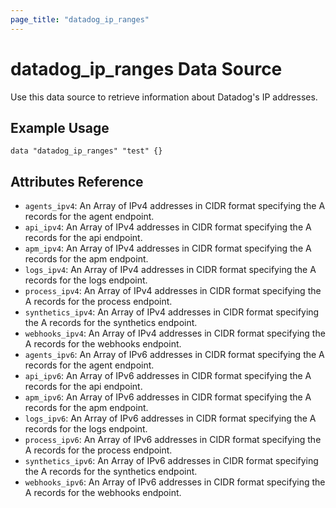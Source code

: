 ```yaml
---
page_title: "datadog_ip_ranges"
---
```


# datadog_ip_ranges Data Source

Use this data source to retrieve information about Datadog's IP addresses.

## Example Usage

```
data "datadog_ip_ranges" "test" {}
```

## Attributes Reference

- `agents_ipv4`: An Array of IPv4 addresses in CIDR format specifying the A records for the agent endpoint.
- `api_ipv4`: An Array of IPv4 addresses in CIDR format specifying the A records for the api endpoint.
- `apm_ipv4`: An Array of IPv4 addresses in CIDR format specifying the A records for the apm endpoint.
- `logs_ipv4`: An Array of IPv4 addresses in CIDR format specifying the A records for the logs endpoint.
- `process_ipv4`: An Array of IPv4 addresses in CIDR format specifying the A records for the process endpoint.
- `synthetics_ipv4`: An Array of IPv4 addresses in CIDR format specifying the A records for the synthetics endpoint.
- `webhooks_ipv4`: An Array of IPv4 addresses in CIDR format specifying the A records for the webhooks endpoint.
- `agents_ipv6`: An Array of IPv6 addresses in CIDR format specifying the A records for the agent endpoint.
- `api_ipv6`: An Array of IPv6 addresses in CIDR format specifying the A records for the api endpoint.
- `apm_ipv6`: An Array of IPv6 addresses in CIDR format specifying the A records for the apm endpoint.
- `logs_ipv6`: An Array of IPv6 addresses in CIDR format specifying the A records for the logs endpoint.
- `process_ipv6`: An Array of IPv6 addresses in CIDR format specifying the A records for the process endpoint.
- `synthetics_ipv6`: An Array of IPv6 addresses in CIDR format specifying the A records for the synthetics endpoint.
- `webhooks_ipv6`: An Array of IPv6 addresses in CIDR format specifying the A records for the webhooks endpoint.
